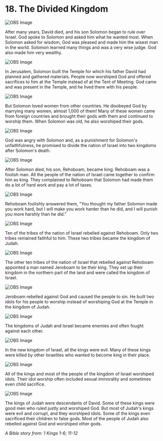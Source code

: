 # 18. The Divided Kingdom

![OBS Image](https://cdn.door43.org/obs/jpg/360px/obs-en-18-01.jpg)

After many years, David died, and his son Solomon began to rule over Israel. God spoke to Solomon and asked him what he wanted most. When Solomon asked for wisdom, God was pleased and made him the wisest man in the world. Solomon learned many things and was a very wise judge. God also made him very wealthy.

![OBS Image](https://cdn.door43.org/obs/jpg/360px/obs-en-18-02.jpg)

In Jerusalem, Solomon built the Temple for which his father David had planned and gathered materials. People now worshiped God and offered sacrifices to him at the Temple instead of at the Tent of Meeting. God came and was present in the Temple, and he lived there with his people.

![OBS Image](https://cdn.door43.org/obs/jpg/360px/obs-en-18-03.jpg)

But Solomon loved women from other countries. He disobeyed God by marrying many women, almost 1,000 of them! Many of these women came from foreign countries and brought their gods with them and continued to worship them. When Solomon was old, he also worshiped their gods.

![OBS Image](https://cdn.door43.org/obs/jpg/360px/obs-en-18-04.jpg)

God was angry with Solomon and, as a punishment for Solomon's unfaithfulness, he promised to divide the nation of Israel into two kingdoms after Solomon's death.

![OBS Image](https://cdn.door43.org/obs/jpg/360px/obs-en-18-05.jpg)

After Solomon died, his son, Rehoboam, became king. Rehoboam was a foolish man. All the people of the nation of Israel came together to confirm him as king. They complained to Rehoboam that Solomon had made them do a lot of hard work and pay a lot of taxes.

![OBS Image](https://cdn.door43.org/obs/jpg/360px/obs-en-18-06.jpg)

Rehoboam foolishly answered them, "You thought my father Solomon made you work hard, but I will make you work harder than he did, and I will punish you more harshly than he did."

![OBS Image](https://cdn.door43.org/obs/jpg/360px/obs-en-18-07.jpg)

Ten of the tribes of the nation of Israel rebelled against Rehoboam. Only two tribes remained faithful to him. These two tribes became the kingdom of Judah.

![OBS Image](https://cdn.door43.org/obs/jpg/360px/obs-en-18-08.jpg)

The other ten tribes of the nation of Israel that rebelled against Rehoboam appointed a man named Jeroboam to be their king. They set up their kingdom in the northern part of the land and were called the kingdom of Israel.

![OBS Image](https://cdn.door43.org/obs/jpg/360px/obs-en-18-09.jpg)

Jeroboam rebelled against God and caused the people to sin. He built two idols for his people to worship instead of worshiping God at the Temple in the kingdom of Judah.

![OBS Image](https://cdn.door43.org/obs/jpg/360px/obs-en-18-10.jpg)

The kingdoms of Judah and Israel became enemies and often fought against each other.

![OBS Image](https://cdn.door43.org/obs/jpg/360px/obs-en-18-11.jpg)

In the new kingdom of Israel, all the kings were evil. Many of these kings were killed by other Israelites who wanted to become king in their place.

![OBS Image](https://cdn.door43.org/obs/jpg/360px/obs-en-18-12.jpg)

All of the kings and most of the people of the kingdom of Israel worshiped idols. Their idol worship often included sexual immorality and sometimes even child sacrifice.

![OBS Image](https://cdn.door43.org/obs/jpg/360px/obs-en-18-13.jpg)

The kings of Judah were descendants of David. Some of these kings were good men who ruled justly and worshiped God. But most of Judah's kings were evil and corrupt, and they worshiped idols. Some of the kings even sacrificed their children to false gods. Most of the people of Judah also rebelled against God and worshiped other gods.

_A Bible story from: 1 Kings 1-6; 11-12_
